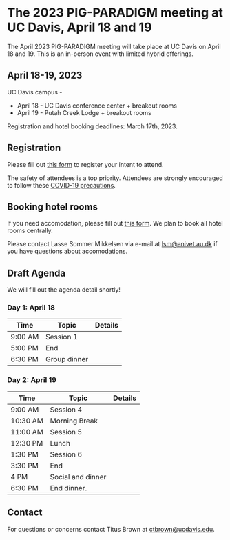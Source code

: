 # The 2023 PIG-PARADIGM meeting at UC Davis, April 18 and 19

The April 2023 PIG-PARADIGM meeting will take place at UC Davis on April 18
and 19. This is an in-person event with limited hybrid offerings.

## April 18-19, 2023

UC Davis campus -

* April 18 - UC Davis conference center + breakout rooms
* April 19 - Putah Creek Lodge + breakout rooms

Registration and hotel booking deadlines: March 17th, 2023.

## Registration

Please fill out [this form](https://docs.google.com/forms/d/e/1FAIpQLSfWi7Z-MoVNphu344XKKvnLeGmVB5CSSEcBLTg7r-kizOUW0g/viewform) to register your intent to attend. 

The safety of attendees is a top priority. Attendees are strongly encouraged to follow these [COVID-19 precautions](COVID.md).

## Booking hotel rooms

If you need accomodation, please fill out [this form](https://forms.office.com/pages/responsepage.aspx?id=Nh39Ycv-yke319DfA3ChmPqFaXojYFROrkQ9yRo8Bc9UNzJPN0RFMDZPSTNJTE9aTEpOVzdZS1NXSy4u). We plan to book all hotel rooms centrally.

Please contact Lasse Sommer Mikkelsen via e-mail at [lsm@anivet.au.dk](mailto:lsm@anivet.au.dk) if you have questions about accomodations.


## Draft Agenda 

We will fill out the agenda detail shortly!

### Day 1: April 18

| Time     | Topic         | Details |
|----------|---------------|---------|
| 9:00 AM  | Session 1     |         |
| 5:00 PM  | End           |         |
| 6:30 PM  | Group dinner  |         |


### Day 2: April 19

| Time     | Topic         | Details |
|----------|---------------|---------|
| 9:00 AM  | Session 4     |         |
| 10:30 AM | Morning Break |         |
| 11:00 AM | Session 5     |         |
| 12:30 PM | Lunch         |         |
| 1:30 PM  | Session 6     |         |
| 3:30 PM  | End           |         |
| 4 PM     | Social and dinner |        |
| 6:30 PM  | End dinner.   |         |

## Contact

For questions or concerns contact Titus Brown at ctbrown@ucdavis.edu.
